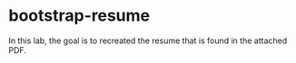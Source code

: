 # bootstrap-resume
In this lab, the goal is to recreated the resume that is found in the attached PDF.
